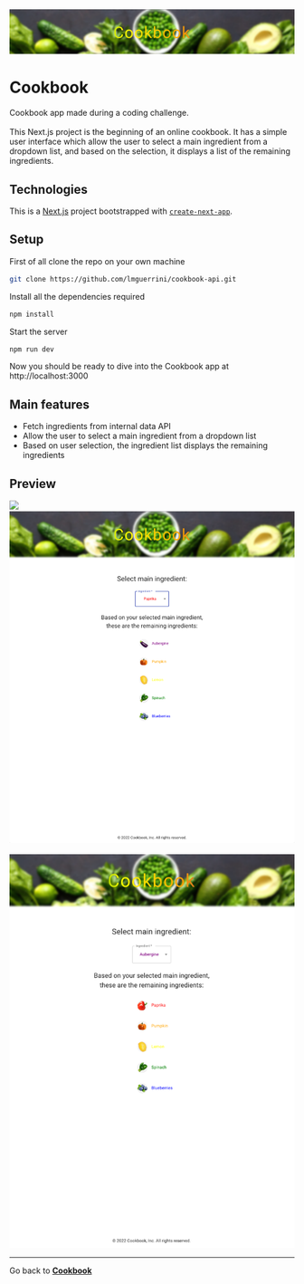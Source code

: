 <div align="center">
  <img alt="logo" src="public/git/logo.png">
</div>

# Cookbook

Cookbook app made during a coding challenge. <br /><br />
This Next.js project is the beginning of an online cookbook. It has a simple user interface which allow the user to select a main ingredient from a dropdown list, and based on the selection, it displays a list of the remaining ingredients.

## Technologies

This is a [Next.js](https://nextjs.org/) project bootstrapped with [`create-next-app`](https://github.com/vercel/next.js/tree/canary/packages/create-next-app).

## Setup

First of all clone the repo on your own machine

```bash
git clone https://github.com/lmguerrini/cookbook-api.git
```

Install all the dependencies required

```bash
npm install
```

Start the server

```bash
npm run dev
```

Now you should be ready to dive into the Cookbook app at http://localhost:3000

## Main features

-   Fetch ingredients from internal data API
-   Allow the user to select a main ingredient from a dropdown list
-   Based on user selection, the ingredient list displays the remaining ingredients
    <br />

## Preview

![](public/git/cookbook-home.gif) &emsp; <br />
![](public/git/cookbook-home.png) &emsp; <br />
![](public/git/cookbook-home2.png)

---

Go back to [**Cookbook**](#cookbook)
